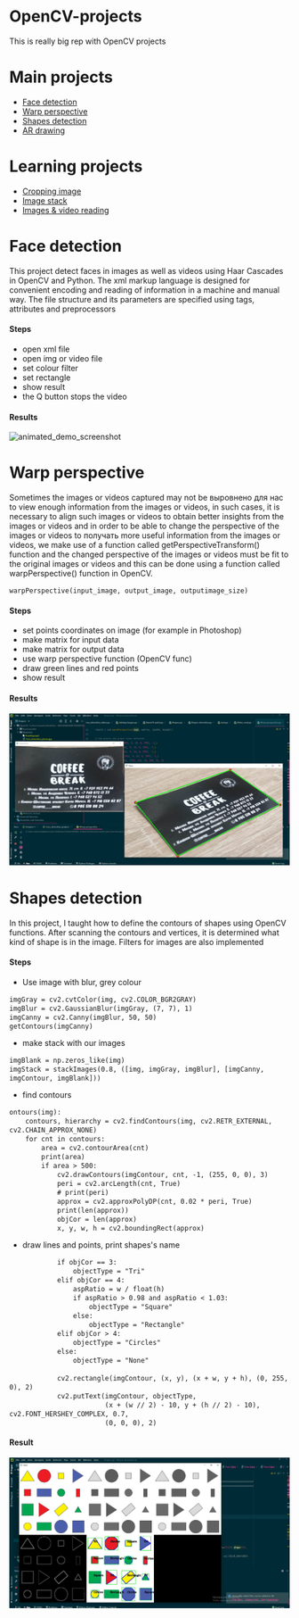 # OpenCV-projects
This is really big rep with OpenCV projects

# Main projects
* [Face detection](https://github.com/MustafaNatur/OpenCV-projects#Face-detection)
* [Warp perspective](https://github.com/MustafaNatur/OpenCV-projects#Warp-perspective)
* [Shapes detection](https://github.com/MustafaNatur/OpenCV-projects#Shapes-detection)
* [AR drawing](https://github.com/MustafaNatur/OpenCV-projects#AR-drawing)

# Learning projects
* [Cropping image](https://github.com/MustafaNatur/OpenCV-projects#Cropping-image)
* [Image stack](https://github.com/MustafaNatur/OpenCV-projects#Image-stack)
* [Images & video reading](https://github.com/MustafaNatur/OpenCV-projects#Images-&-video-reading)

# Face detection

This project detect faces in images as well as videos using Haar Cascades in OpenCV and Python.
The xml markup language is designed for convenient encoding and reading of information in a machine and manual way. The file structure and its parameters are specified using tags, attributes and preprocessors

#### Steps

* open xml file
* open img or video file
* set colour filter
* set rectangle
* show result
* the Q button stops the video

#### Results

![animated_demo_screenshot](/Materials/Face_detection_video.gif)

# Warp perspective

Sometimes the images or videos captured may not be выровнено для нас to view enough information from the images or videos, in such cases, it is necessary to align such images or videos to obtain better insights from the images or videos and in order to be able to change the perspective of the images or videos to получать more useful information from the images or videos, we make use of a function called getPerspectiveTransform() function and the changed perspective of the images or videos must be fit to the original images or videos and this can be done using a function called warpPerspective() function in OpenCV.

```
warpPerspective(input_image, output_image, outputimage_size)
```
#### Steps

* set points coordinates on image (for example in Photoshop)
* make matrix for input data
* make matrix for output data
* use warp perspective function (OpenCV func)
* draw green lines and red points
* show result

#### Results

![animated_demo_screenshot](/Materials/Warp_perspective.jpg)

# Shapes detection

In this project, I taught how to define the contours of shapes using OpenCV functions. After scanning the contours and vertices, it is determined what kind of shape is in the image. Filters for images are also implemented

#### Steps

* Use image with blur, grey colour 
 ```
imgGray = cv2.cvtColor(img, cv2.COLOR_BGR2GRAY)
imgBlur = cv2.GaussianBlur(imgGray, (7, 7), 1)
imgCanny = cv2.Canny(imgBlur, 50, 50)
getContours(imgCanny)
 ```
* make stack with our images
```
imgBlank = np.zeros_like(img)
imgStack = stackImages(0.8, ([img, imgGray, imgBlur], [imgCanny, imgContour, imgBlank]))
```
* find contours
```
ontours(img):
    contours, hierarchy = cv2.findContours(img, cv2.RETR_EXTERNAL, cv2.CHAIN_APPROX_NONE)
    for cnt in contours:
        area = cv2.contourArea(cnt)
        print(area)
        if area > 500:
            cv2.drawContours(imgContour, cnt, -1, (255, 0, 0), 3)
            peri = cv2.arcLength(cnt, True)
            # print(peri)
            approx = cv2.approxPolyDP(cnt, 0.02 * peri, True)
            print(len(approx))
            objCor = len(approx)
            x, y, w, h = cv2.boundingRect(approx)

```
* draw lines and points, print shapes's name
```
            if objCor == 3:
                objectType = "Tri"
            elif objCor == 4:
                aspRatio = w / float(h)
                if aspRatio > 0.98 and aspRatio < 1.03:
                    objectType = "Square"
                else:
                    objectType = "Rectangle"
            elif objCor > 4:
                objectType = "Circles"
            else:
                objectType = "None"

            cv2.rectangle(imgContour, (x, y), (x + w, y + h), (0, 255, 0), 2)
            cv2.putText(imgContour, objectType,
                        (x + (w // 2) - 10, y + (h // 2) - 10), cv2.FONT_HERSHEY_COMPLEX, 0.7,
                        (0, 0, 0), 2)
```

#### Result

![animated_demo_screenshot](/Materials/Shapes_detection.jpg)
